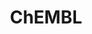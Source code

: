 ---
layout: default
bigquery: https://console.cloud.google.com/bigquery?p=patents-public-data&d=ebi_chembl&page=dataset
citation: '"The ChEMBL database in 2017." Anna Gaulton, Anne Hersey, Michał Nowotka,
  A Patrícia Bento, Jon Chambers, David Mendez, Prudence Mutowo, Francis Atkinson,
  Louisa J Bellis, Elena Cibrián-Uhalte, Mark Davies, Nathan Dedman, Anneli Karlsson,
  María Paula Magariños, John P Overington, George Papadatos, Ines Smit, Andrew R
  Leach Nucleic acids Research (2017) 45 (Database Issue), D945-D954'
contributors: European Bioinformatics Institute
cost: None
description: ChEMBL Data is a manually curated database of small molecules used in
  drug discovery, including information about existing patented drugs.
documentation: 'schema: https://www.ebi.ac.uk/chembl/db_schema


  '
last_edit: Mon, 04 Apr 2022 19:07:30 GMT
location: https://console.cloud.google.com/marketplace/product/google_patents_public_datasets/chembl
maintained_by: EMBL-EBI, an outstation of European Molecular Biology Laboratory
related_publications: '

  ChEMBL: towards direct deposition of bioassay data.


  Mendez D, Gaulton A, Bento AP, Chambers J, De Veij M, Félix E, Magariños MP, Mosquera
  JF, Mutowo P, Nowotka M, Gordillo-Marañón M, Hunter F, Junco L, Mugumbate G, Rodriguez-Lopez
  M, Atkinson F, Bosc N, Radoux CJ, Segura-Cabrera A, Hersey A, Leach AR.


  — Nucleic Acids Res. 2019; 47(D1):D930-D940. doi: 10.1093/nar/gky1075

  '
schema_fields: '[''mecref_id'', ''alert_name'', ''caloha_id'', ''structure_type'',
  ''cell_source_organism'', ''mechanism_comment'', ''comp_go_id'', ''compound_key'',
  ''substrate_record_id'', ''standard_value'', ''sequence_md5sum'', ''company'', ''cidx'',
  ''authors'', ''l3'', ''cx_most_bpka'', ''level2_description'', ''tissue_id'', ''therapeutic_flag'',
  ''synonyms'', ''level3'', ''topical'', ''action_type'', ''mc_target_type'', ''irac_code'',
  ''clo_id'', ''alert_set_id'', ''src_description'', ''direct_interaction'', ''l4'',
  ''standard_inchi_key'', ''assay_desc'', ''selectivity_comment'', ''relationship_type'',
  ''frac_class_id'', ''research_stem'', ''stem'', ''cl_lincs_id'', ''drugind_id'',
  ''level3_description'', ''parent_go_id'', ''formulation_id'', ''uberon_id'', ''upper_value'',
  ''component_synonym'', ''parenteral'', ''mw_freebase'', ''smid'', ''variant_id'',
  ''cx_logd'', ''assay_class_id'', ''usan_year'', ''relation'', ''ref_id'', ''enzyme_tid'',
  ''active_molregno'', ''updated_on'', ''chebi_par_id'', ''toid'', ''chembl_id'',
  ''molecular_mechanism'', ''acd_most_bpka'', ''record_id'', ''syn_type'', ''patent_id'',
  ''met_conversion'', ''cpd_str_alert_id'', ''cellosaurus_id'', ''compsyn_id'', ''l2'',
  ''ddd_admr'', ''subgroup'', ''num_ro5_violations'', ''metref_id'', ''value'', ''component_id'',
  ''parent_molregno'', ''molfile'', ''lle'', ''helm_notation'', ''target_mapping'',
  ''assay_subcellular_fraction'', ''mesh_id'', ''ddd_units'', ''warning_id'', ''warning_description'',
  ''mechanism_of_action'', ''compd_id'', ''first_approval'', ''availability_type'',
  ''confidence'', ''end_position'', ''usan_stem'', ''stem_class'', ''job_id'', ''level1'',
  ''last_active'', ''mutation'', ''protein_class_synonym'', ''species_group_flag'',
  ''withdrawn_flag'', ''assay_tax_id'', ''standard_units'', ''relationship'', ''site_name'',
  ''warning_year'', ''drug_record_id'', ''biocomp_id'', ''pathway_key'', ''aromatic_rings'',
  ''hrac_class_id'', ''class_level'', ''potential_duplicate'', ''met_id'', ''orig_description'',
  ''units'', ''efo_term'', ''tbl'', ''mol_irac_id'', ''patent_use_code'', ''level2'',
  ''description'', ''prod_pat_id'', ''withdrawn_class'', ''natural_product'', ''site_residues'',
  ''molregno'', ''assay_cell_type'', ''assay_source'', ''homologue'', ''mec_id'',
  ''ridx'', ''metabolite_record_id'', ''doc_type'', ''domain_description'', ''delist_flag'',
  ''ref_type'', ''standard_relation'', ''domain_name'', ''level4'', ''l6'', ''start_position'',
  ''cell_ontology_id'', ''definition'', ''rtb'', ''published_type'', ''version'',
  ''cell_name'', ''mol_hrac_id'', ''nda_type'', ''disease_efficacy'', ''hba'', ''parent_type'',
  ''parameter_value'', ''smarts'', ''published_units'', ''type'', ''assay_category'',
  ''first_page'', ''bao_id'', ''standard_inchi'', ''actsm_id'', ''hbd_lipinski'',
  ''qudt_units'', ''drug_product_flag'', ''db_version'', ''applicant_full_name'',
  ''mesh_heading'', ''go_id'', ''abstract'', ''sei'', ''confidence_score'', ''innovator_company'',
  ''sequence'', ''curated_by'', ''dosage_form'', ''cell_description'', ''doc_id'',
  ''protclasssyn_id'', ''canonical_smiles'', ''mc_organism'', ''pref_name'', ''site_id'',
  ''withdrawn_year'', ''target_type'', ''previous_company'', ''accession'', ''aspect'',
  ''component_type'', ''irac_class_id'', ''molsyn_id'', ''active_ingredient'', ''domain_id'',
  ''updated_by'', ''mol_atc_id'', ''efo_id'', ''pubmed_id'', ''pchembl_value'', ''molecular_species'',
  ''published_value'', ''mol_frac_id'', ''text_value'', ''l7'', ''annotation'', ''creation_date'',
  ''source_domain_id'', ''set_name'', ''standard_flag'', ''volume'', ''major_class'',
  ''activity_id'', ''hbd'', ''log_id'', ''inorganic_flag'', ''ddd_id'', ''mc_target_accession'',
  ''mw_monoisotopic'', ''polymer_flag'', ''qed_weighted'', ''l8'', ''protein_class_id'',
  ''who_name'', ''rgid'', ''alogp'', ''predbind_id'', ''num_lipinski_ro5_violations'',
  ''std_act_id'', ''standard_text_value'', ''result_flag'', ''patent_expire_date'',
  ''usan_substem'', ''src_assay_id'', ''bei'', ''short_name'', ''priority'', ''usan_stem_definition'',
  ''entity_id'', ''dosed_ingredient'', ''bto_id'', ''src_id'', ''organism'', ''idx'',
  ''data_validity_comment'', ''cell_source_tax_id'', ''l5'', ''ddd_comment'', ''full_mwt'',
  ''hrac_code'', ''oral'', ''le'', ''acd_logd'', ''chirality'', ''ref_url'', ''targcomp_id'',
  ''prediction_method'', ''level5'', ''strength'', ''related_tid'', ''ap_id'', ''name'',
  ''bao_format'', ''assay_param_id'', ''as_id'', ''assay_strain'', ''standard_type'',
  ''alert_id'', ''relationship_desc'', ''doi'', ''src_short_name'', ''title'', ''who_extra'',
  ''publication_number'', ''withdrawn_reason'', ''last_page'', ''max_phase_for_ind'',
  ''tid'', ''warnref_id'', ''year'', ''level1_description'', ''indication_class'',
  ''assay_organism'', ''stat'', ''full_molformula'', ''activity_comment'', ''parent_id'',
  ''src_compound_id'', ''mc_tax_id'', ''prodrug'', ''normal_range_max'', ''uo_units'',
  ''assay_test_type'', ''tax_id'', ''normal_range_min'', ''bao_endpoint'', ''target_desc'',
  ''num_alerts'', ''compound_name'', ''standard_upper_value'', ''curation_comment'',
  ''met_comment'', ''protein_class_desc'', ''cx_most_apka'', ''heavy_atoms'', ''journal'',
  ''activity_count'', ''ingredient'', ''psa'', ''acd_most_apka'', ''path'', ''isoform'',
  ''cell_source_tissue'', ''aidx'', ''sitecomp_id'', ''acd_logp'', ''binding_site_comment'',
  ''trade_name'', ''first_in_class'', ''warning_country'', ''route'', ''country'',
  ''parameter_type'', ''level4_description'', ''withdrawn_country'', ''pathway_id'',
  ''targrel_id'', ''comp_class_id'', ''co_stem_id'', ''product_id'', ''hba_lipinski'',
  ''patent_no'', ''drug_substance_flag'', ''cx_logp'', ''molecule_type'', ''status'',
  ''mc_target_name'', ''submission_date'', ''ass_cls_map_id'', ''approval_date'',
  ''warning_type'', ''ad_type'', ''source'', ''published_relation'', ''max_phase'',
  ''usan_stem_id'', ''ddd_value'', ''oc_id'', ''ro3_pass'', ''frac_code'', ''assay_tissue'',
  ''black_box_warning'', ''cell_id'', ''assay_id'', ''enzyme_name'', ''atc_code'',
  ''db_source'', ''entity_type'', ''label'', ''warning_class'', ''l1'', ''res_stem_id'',
  ''downgraded'', ''class_type'', ''issue'', ''indref_id'', ''comments'', ''tid_fixed'',
  ''assay_type'', ''domain_type'']'
shortname: chembl
tags:
- biotechnology
- health
- chemical
- bioinformatics
- medical
terms_of_use: CC BY-SA 3.0
title: ChEMBL
uuid: e232a192-965c-4ec9-904c-155b6dfe56c5
---
